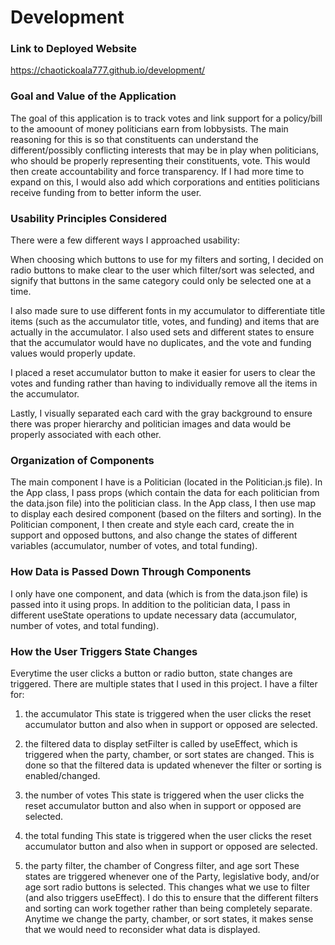 # Development

### Link to Deployed Website
https://chaotickoala777.github.io/development/

### Goal and Value of the Application
The goal of this application is to track votes and link support for a policy/bill
to the amoount of money politicians earn from lobbysists. The main reasoning for
this is so that constituents can understand the different/possibly conflicting interests
that may be in play when politicians, who should be properly representing their
constituents, vote. This would then create accountability and force transparency. 
If I had more time to expand on this, I would also add which corporations and 
entities politicians receive funding from to better inform the user. 

### Usability Principles Considered
There were a few different ways I approached usability:

When choosing which buttons to use for my filters and sorting, I decided on radio 
buttons to make clear to the user which filter/sort was selected, and signify 
that buttons in the same category could only be selected one at a time. 

I also made sure to use different fonts in my accumulator to differentiate title
items (such as the accumulator title, votes, and funding) and items that are 
actually in the accumulator. I also used sets and different states to ensure that 
the accumulator would have no duplicates, and the vote and funding values would 
properly update. 

I placed a reset accumulator button to make it easier for users to clear the 
votes and funding rather than having to individually remove all the items in 
the accumulator. 

Lastly, I visually separated each card with the gray background to ensure there
was proper hierarchy and politician images and data would be properly 
associated with each other. 

### Organization of Components
The main component I have is a Politician (located in the Politician.js file).
In the App class, I pass props (which contain the data for each politician
from the data.json file) into the politician class. In the App class, I then 
use map to display each desired component (based on the filters and sorting).
In the Politician component, I then create and style each card, create the in 
support and opposed buttons, and also change the states of different variables 
(accumulator, number of votes, and total funding).  

### How Data is Passed Down Through Components
I only have one component, and data (which is from the data.json file) is 
passed into it using props. In addition to the politician data, I pass in different
useState operations to update necessary data (accumulator, number of votes, and 
total funding).

### How the User Triggers State Changes
Everytime the user clicks a button or radio button, state changes are triggered.
There are multiple states that I used in this project. I have a filter for:
1. the accumulator
This state is triggered when the user clicks the reset accumulator button and
also when in support or opposed are selected. 

2. the filtered data to display
setFilter is called by useEffect, which is triggered when the party, chamber, 
or sort states are changed. This is done so that the filtered data is updated
whenever the filter or sorting is enabled/changed.

3. the number of votes
This state is triggered when the user clicks the reset accumulator button and
also when in support or opposed are selected. 

4. the total funding
This state is triggered when the user clicks the reset accumulator button and
also when in support or opposed are selected. 

5. the party filter, the chamber of Congress filter, and age sort
These states are triggered whenever one of the Party, legislative body, and/or age sort 
radio buttons is selected. This changes what we use to filter (and also triggers 
useEffect). I do this to ensure that the different filters and sorting can work 
together rather than being completely separate. Anytime we change the party, chamber, or 
sort states, it makes sense that we would need to reconsider what data is displayed. 